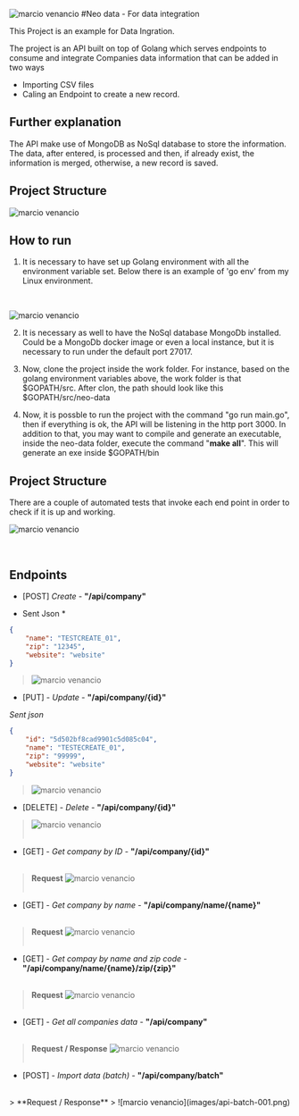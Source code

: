 ![marcio venancio](images/neo-data.png)
#Neo data - For data integration

This Project is an example for Data Ingration. 
 
The project is an API built on top of Golang which serves endpoints to consume and integrate Companies data information that can be added in two ways
* Importing CSV files
* Caling an Endpoint to create a new record.

## Further explanation

The API make use of MongoDB as NoSql database to store the information.
The data, after entered, is processed and then, if already exist, the information is merged, otherwise, a new record is saved.


## Project Structure
![marcio venancio](images/api_proj_structure.png)

## How to run
1. It is necessary to have set up Golang environment with all the environment variable set. Below there is 
an example of 'go env' from my Linux environment.
<br/>

![marcio venancio](images/golang-env.png) 

2. It is necessary as well to have the NoSql database MongoDb installed. Could be a MongoDb docker image or even a local instance, but it is necessary to run under the default port 27017.

3. Now, clone the project inside the work folder. For instance, based on the golang environment variables above, the work folder is that $GOPATH/src. After clon, the path should look like this $GOPATH/src/neo-data

4. Now, it is possble to run the project with the command "go run main.go", then if everything is ok, the API will be listening in the http port 3000. In addition to that, you may want to compile and generate an executable, inside the neo-data folder, execute the command "**make all**". This will generate an exe inside $GOPATH/bin

## Project Structure
There are a couple of automated tests that invoke each end point in order to check if it is up and working.
<br/>

![marcio venancio](images/api_main_test.png)

<br/>

## Endpoints

* [POST] *Create* - **"/api/company"**  

* Sent Json *
```json
{    
    "name": "TESTCREATE_01",
    "zip": "12345",
    "website": "website"
}
```
> ![marcio venancio](images/api-create-001.png)
* [PUT] - *Update* - **"/api/company/{id}"**

*Sent json*
```json
{
    "id": "5d502bf8cad9901c5d085c04",
    "name": "TESTECREATE_01",
    "zip": "99999",
    "website": "website"
}
``` 
> ![marcio venancio](images/api-update-001.png)

* [DELETE] - *Delete* - **"/api/company/{id}"**
> ![marcio venancio](images/api-delete-001.png)
<br/><br/>

* [GET] - *Get company by ID* - **"/api/company/{id}"**
<br/><br/>
> **Request**
> ![marcio venancio](images/api-getbyid-001.png)
<br/><br/>

* [GET] - *Get company by name* - **"/api/company/name/{name}"**
<br/><br/>
> **Request**
> ![marcio venancio](images/api-getbyname-001.png)
<br/><br/>

* [GET] - *Get compay by name and zip code* - **"/api/company/name/{name}/zip/{zip}"**
<br/><br/>
> **Request**
> ![marcio venancio](images/api-getbyname-zip-001.png)
<br/><br/>

* [GET] - *Get all companies data* - **"/api/company"**
<br/><br/>
> **Request / Response**
> ![marcio venancio](images/api-getall-001.png)
<br/><br/>

* [POST] - *Import data (batch)* - **"/api/company/batch"**
<br/>
> **Request / Response**
> ![marcio venancio](images/api-batch-001.png)





